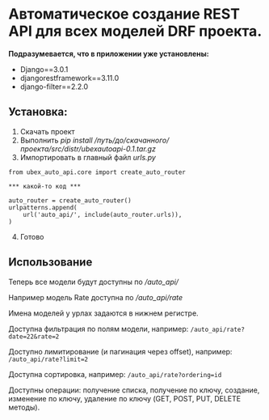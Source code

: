 # Автоматическое создание REST API для всех моделей DRF проекта.


**Подразумевается, что в приложении уже установлены:**
- Django==3.0.1
- djangorestframework==3.11.0
- django-filter==2.2.0


## Установка:
1. Скачать проект
2. Выполнить *pip install /путь/до/скачанного/проекта/src/distr/ubexautoapi-0.1.tar.gz*
3. Импортировать в главный файл *urls.py*
```
from ubex_auto_api.core import create_auto_router

*** какой-то код ***

auto_router = create_auto_router()
urlpatterns.append(
    url('auto_api/', include(auto_router.urls)),
)
```
4. Готово


## Использование
Теперь все модели будут доступны по */auto_api/*

Например модель Rate доступна по */auto_api/rate*

Имена моделей у урлах задаются в нижнем регистре.

Доступна фильтрация по полям модели, например:
```/auto_api/rate?date=22&rate=2```

Доступно лимитирование (и пагинация через offset), например:
```/auto_api/rate?limit=2```

Доступна сортировка, например:
```/auto_api/rate?ordering=id```


Доступны операции: получение списка, получение по ключу, создание, изменение по ключу, удаление по ключу (GET, POST, PUT, DELETE методы).



